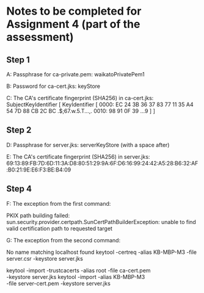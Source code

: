 # Notes to be completed for Assignment 4 (part of the assessment)

## Step 1

A: Passphrase for ca-private.pem:
waikatoPrivatePem1

B: Password for ca-cert.jks:
keyStore

C: The CA's certificate fingerprint (SHA256) in ca-cert.jks:
SubjectKeyIdentifier [
KeyIdentifier [
0000: EC 24 3B 36 37 83 77 11 35 A4 54 7D 88 CB 2C BC .$;67.w.5.T...,.
0010: 98 91 0F 39 ...9
]
]

## Step 2

D: Passphrase for server.jks:
serverKeyStore (with a space after)

E: The CA's certificate fingerprint (SHA256) in server.jks:
69:13:89:FB:7D:6D:11:3A:D8:80:51:29:9A:6F:D6:16:99:24:42:A5:28:B6:32:AF:B0:21:9E:E6:F3:BE:B4:09

## Step 4

F: The exception from the first command:

PKIX path building failed: sun.security.provider.certpath.SunCertPathBuilderException: unable to find valid certification path to requested target

G: The exception from the second command:

No name matching localhost found
keytool -certreq -alias KB-MBP-M3 -file server.csr \-keystore server.jks

keytool -import -trustcacerts -alias root -file ca-cert.pem \
-keystore server.jks
keytool -import -alias KB-MBP-M3 \
-file server-cert.pem -keystore server.jks
